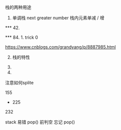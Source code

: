 
栈的两种用途

1. 单调栈 next greater number         栈内元素单减 / 增

*** 42.

*** 84.  1. trick 0

https://www.cnblogs.com/grandyang/p/8887985.html

2. 栈的特性

20.

71.

注意如何splite

155

* 225

232


stack 易错   pop() 前判空
            忘记 pop()
        